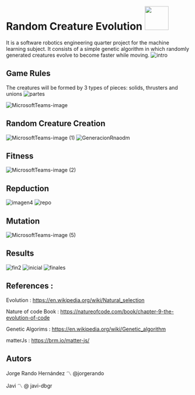 # Random Creature Evolution <img src="https://media.giphy.com/media/gk98xOaJEgStxaAMZW/giphy.gif" width="65" height="65"/>



It is a software robotics engineering quarter project for the machine learning subject. It consists of a simple genetic algorithm in which randomly generated creatures evolve to become faster while moving.
![intro](https://user-images.githubusercontent.com/69701088/210674414-a32072b0-86ab-4343-b095-f151efb9c516.gif)

## Game Rules 
The creatures will be formed by 3 types of pieces: solids, thrusters and unions
![partes](https://user-images.githubusercontent.com/69701088/210665000-778664d2-af8b-438a-a081-0680c1e0d40b.gif)

![MicrosoftTeams-image](https://user-images.githubusercontent.com/69701088/210605619-1e30fe45-6669-4db5-9c4c-1f0977546095.png)

## Random Creature Creation
![MicrosoftTeams-image (1)](https://user-images.githubusercontent.com/69701088/210605657-aae70b31-97a1-4f20-b171-e07c72943052.png)
![GeneracionRnaodm](https://user-images.githubusercontent.com/69701088/210665108-399735f5-feab-40f1-b3cb-7b99e7383ce2.gif)

## Fitness 
![MicrosoftTeams-image (2)](https://user-images.githubusercontent.com/69701088/210605813-f3604d81-4cf4-4fb3-9a41-984d4232b5bf.png)

## Repduction 
![imagen4](https://user-images.githubusercontent.com/69701088/210605185-e27ca853-ac0a-4f93-8772-0c4dccfd2d2a.png)
![repo](https://user-images.githubusercontent.com/69701088/210668287-bef3a5cc-498b-4670-a1f0-5c68c65b9d0d.gif)

## Mutation 
![MicrosoftTeams-image (5)](https://user-images.githubusercontent.com/69701088/210605701-bfb5d44f-b1d3-4aa6-ac42-d29bfa4c14b7.png)

## Results 
![fin2](https://user-images.githubusercontent.com/69701088/210675131-d3ad2e1a-c302-4ec5-b373-526704e7f124.gif)
![inicial](https://user-images.githubusercontent.com/69701088/210676080-34cc067f-f3b0-4d88-9a69-a577fe92907f.gif)
![finales](https://user-images.githubusercontent.com/69701088/210676555-c168698e-2495-4043-9648-f8e55e21bce8.gif)

## References :

Evolution : https://en.wikipedia.org/wiki/Natural_selection

Nature of code Book : https://natureofcode.com/book/chapter-9-the-evolution-of-code

Genetic Algorims : https://en.wikipedia.org/wiki/Genetic_algorithm 

matterJs : https://brm.io/matter-js/

## Autors
Jorge Rando Hernández 〽️ @jorgerando

Javi  〽️ @ javi-dbgr
